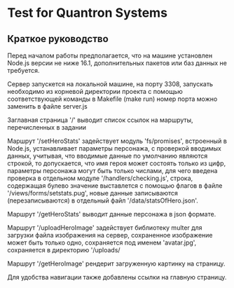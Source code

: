 # Test for Quantron Systems

## Краткое руководство

Перед началом работы предполагается, что на машине установлен Node.js версии не ниже 16.1, дополнительных пакетов или баз данных не требуется.

Сервер запускется на локальной машине, на порту 3308, запускать необходимо из корневой директории проекта с помощью соответствующей команды в Makefile (make run) номер порта можно заменить в файле server.js

Заглавная страница '/' выводит список ссылок на маршруты, перечисленных в задании

Маршрут '/setHeroStats' задействует модуль 'fs/promises', встроенный в Node.js, устанавливает параметры персонажа, с проверкой вводимых данных, учитывая, что вводимые данные по умолчанию являются строкой, то допускается, что имя героя может состоять только из цифр, параметры персонажа могут быть только числами, для чего введена проверка в отдельном модуле '/handlers/checking.js', строка, содержащая булево значение выставлется с помощью флагов в файле '/views/forms/setstats.pug', новые данные записываются (перезаписываются) в отдельный файл '/data/statsOfHero.json'.

Маршрут '/getHeroStats' выводит данные персонажа в json формате.

Маршрут '/uploadHeroImage' задействует библиотеку multer для загрузки файла изображения на сервер, сохраненное изображение может быть только одно, сохраняется под именем 'avatar.jpg', сохраняется в директорию '/uploads/

Маршрут '/getHeroImage' рендерит загруженную картинку на страницу.

Для удобства навигации также добавлены ссылки на главную страницу.